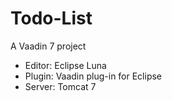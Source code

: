 # Todo-List
A Vaadin 7 project

* Editor: Eclipse Luna
* Plugin: Vaadin plug-in for Eclipse
* Server: Tomcat 7

